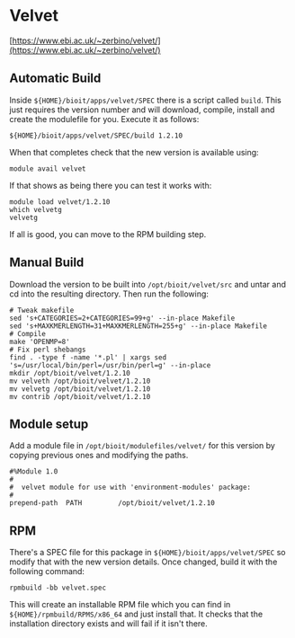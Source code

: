 # Velvet

[https://www.ebi.ac.uk/~zerbino/velvet/](https://www.ebi.ac.uk/~zerbino/velvet/)

## Automatic Build

Inside `${HOME}/bioit/apps/velvet/SPEC` there is a script called `build`. This just requires the version number and will download, compile, install and create the modulefile for you. Execute it as follows: 

    ${HOME}/bioit/apps/velvet/SPEC/build 1.2.10

When that completes check that the new version is available using:

    module avail velvet

If that shows as being there you can test it works with:

    module load velvet/1.2.10
    which velvetg
    velvetg

If all is good, you can move to the RPM building step.

## Manual Build

Download the version to be built into `/opt/bioit/velvet/src` and untar and cd into the resulting directory. Then run the following:

    # Tweak makefile
    sed 's+CATEGORIES=2+CATEGORIES=99+g' --in-place Makefile
    sed 's+MAXKMERLENGTH=31+MAXKMERLENGTH=255+g' --in-place Makefile
    # Compile
    make 'OPENMP=8'
    # Fix perl shebangs
    find . -type f -name '*.pl' | xargs sed 's=/usr/local/bin/perl=/usr/bin/perl=g' --in-place
    mkdir /opt/bioit/velvet/1.2.10
    mv velveth /opt/bioit/velvet/1.2.10
    mv velvetg /opt/bioit/velvet/1.2.10
    mv contrib /opt/bioit/velvet/1.2.10

## Module setup

Add a module file in `/opt/bioit/modulefiles/velvet/` for this version by copying previous ones and modifying the paths.

    #%Module 1.0
    #
    #  velvet module for use with 'environment-modules' package:
    #
    prepend-path  PATH         /opt/bioit/velvet/1.2.10

## RPM

There's a SPEC file for this package in `${HOME}/bioit/apps/velvet/SPEC` so modify that with the new version details. Once changed, build it with the following command:

    rpmbuild -bb velvet.spec

This will create an installable RPM file which you can find in `${HOME}/rpmbuild/RPMS/x86_64` and just install that. It checks that the installation directory exists and will fail if it isn't there.

